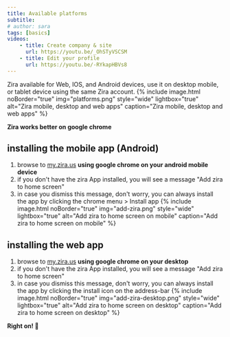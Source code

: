 ```yaml
---
title: Available platforms
subtitle: 
# author: sara
tags: [basics]
videos: 
    - title: Create company & site
      url: https://youtu.be/_OhSTyVSCSM
    - title: Edit your profile
      url: https://youtu.be/-RYkapHBVs8
---
```


Zira available for Web, IOS, and Android devices, use it on desktop mobile, or tablet device using the same Zira account.
{% include image.html noBorder="true" img="platforms.png" style="wide" lightbox="true" alt="Zira mobile, desktop and web apps" caption="Zira mobile, desktop and web apps" %}

**Zira works better on google chrome**


## installing the mobile app (Android)

1. browse to [my.zira.us](https://my.zira.us) **using google chrome on your android mobile device**
2. if you don't have the zira App installed, you will see a message "Add zira to home screen" 
3. in case you dismiss this message, don't worry, you can always install the app by clicking the chrome menu > Install app
   {% include image.html noBorder="true" img="add-zira.png" style="wide" lightbox="true" alt="Add zira to home screen on mobile" caption="Add zira to home screen on mobile" %}

## installing the web app

1. browse to [my.zira.us](https://my.zira.us) **using google chrome on your desktop**
2. if you don't have the zira App installed, you will see a message "Add zira to home screen" 
3. in case you dismiss this message, don't worry, you can always install the app by clicking the install icon on the address-bar
   {% include image.html noBorder="true" img="add-zira-desktop.png" style="wide" lightbox="true" alt="Add zira to home screen on desktop" caption="Add zira to home screen on desktop" %}

**Right on! 🦾**
